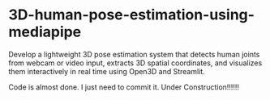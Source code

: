 # 3D-human-pose-estimation-using-mediapipe
Develop a lightweight 3D pose estimation system that detects human joints from webcam or video input, extracts 3D spatial coordinates, and visualizes them interactively in real time using Open3D and Streamlit.


Code is almost done. I just need to commit it.
Under Construction!!!!!!